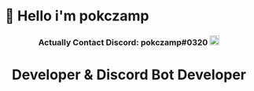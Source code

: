 # 👋 Hello i'm pokczamp
<h3 align="center">Actually Contact Discord: pokczamp#0320 <img src = "https://emoji.gg/assets/emoji/5390-discordlogo.png" width = 20px></h3>
<h1 align="center">Developer & Discord Bot Developer</h1>
<!--
**pokczampDev/pokczampDev** is a ✨ _special_ ✨ repository because its `README.md` (this file) appears on your GitHub profile.

Here are some ideas to get you started:

- 🔭 I’m currently working on ...
- 🌱 I’m currently learning ...
- 👯 I’m looking to collaborate on ...
- 🤔 I’m looking for help with ...
- 💬 Ask me about ...
- 📫 How to reach me: ...
- 😄 Pronouns: ...
- ⚡ Fun fact: ...
-->
